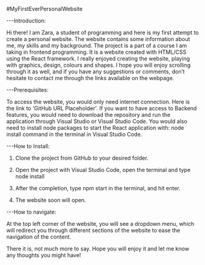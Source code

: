 #MyFirstEverPersonalWebsite

---Introduction:

Hi there! I am Zara, a student of programming and here is my first attempt to create a personal website. The website contains some information about me, my skills and my background. 
The project is a part of a course I am taking in frontend programming. It is a website created with HTML/CSS using the React framework.
I really enjoyed creating the website, playing with graphics, design, colours and shapes. I hope you will enjoy scrolling through it as well, and if you have any suggestions or comments, don’t hesitate to contact me through the links available on the webpage. 

---Prerequisites:

To access the website, you would only need internet connection. Here is the link to 'GitHub URL Placeholder'.
If you want to have access to Backend features, you would need to download the repository and run the application through Visual Studio or Visual Studio Code.
You would also need to install node packages to start the React application with: node install command in the terminal in Visual Studio Code.

---How to Install:

1. Clone the project from GitHub to your desired folder.

2. Open the project with Visual Studio Code, open the terminal and type node install

3. After the completion, type npm start in the terminal, and hit enter.

6. The website soon will open.

---How to navigate:

At the top left corner of the website, you will see a dropdown menu, which will redirect you through different sections of the website to ease the navigation of the content. 

There it is, not much more to say. Hope you will enjoy it and let me know any thoughts you might have!
